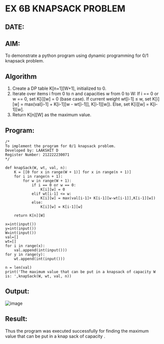# EX 6B KNAPSACK PROBLEM
## DATE:
## AIM:
To demonstrate a python program using dynamic programming for 0/1 knapsack problem.

## Algorithm
1. Create a DP table K[n+1][W+1], initialized to 0.
2. Iterate over items i from 0 to n and capacities w from 0 to W:
        If i == 0 or w == 0, set K[i][w] = 0 (base case).
        If current weight wt[i-1] ≤ w, set K[i][w] = max(val[i-1] + K[i-1][w - wt[i-1]], K[i-1][w]).
        Else, set K[i][w] = K[i-1][w].
3. Return K[n][W] as the maximum value.   

## Program:
```
/*
To implement the program for 0/1 knapsack problem.
Developed by: LAAKSHIT D
Register Number: 212222230071
*/
```
```
def knapSack(W, wt, val, n):
    K = [[0 for x in range(W + 1)] for x in range(n + 1)]
    for i in range(n + 1):
        for w in range(W + 1):
            if i == 0 or w == 0:
                K[i][w] = 0
            elif wt[i-1] <= w:
                K[i][w] = max(val[i-1]+ K[i-1][w-wt[i-1]],K[i-1][w])
            else:
                K[i][w] = K[i-1][w]
 
    return K[n][W]

x=int(input())
y=int(input())
W=int(input())
val=[]
wt=[]
for i in range(x):
    val.append(int(input()))
for y in range(y):
    wt.append(int(input()))

n = len(val)
print('The maximum value that can be put in a knapsack of capacity W is: ',knapSack(W, wt, val, n))
```
## Output:

![image](https://github.com/user-attachments/assets/0a58c7cd-7408-4cf7-b4b2-7f6d5aa1f143)

## Result:
Thus the program was executed successfully for finding the maximum value that can be put in a knap sack of capacity .
